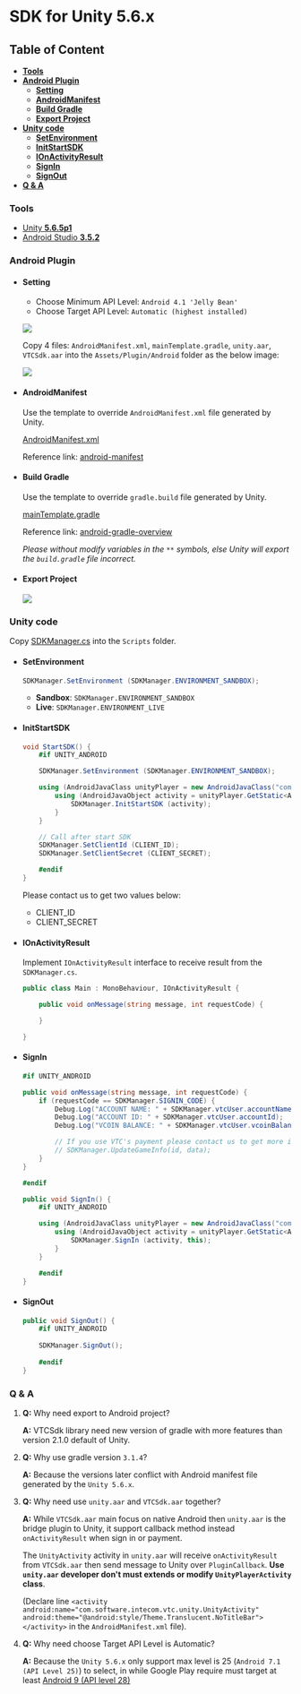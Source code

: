 # **SDK for Unity 5.6.x**

## **Table of Content**
* [**Tools**](#Tools)
* [**Android Plugin**](#Android-Plugin)
    * [**Setting**](#Setting)
    * [**AndroidManifest**](#AndroidManifest)
    * [**Build Gradle**](#Build-Gradle)
    * [**Export Project**](#Export-Project)
* [**Unity code**](#Unity-code)
    * [**SetEnvironment**](#SetEnvironment)
    * [**InitStartSDK**](#InitStartSDK)
    * [**IOnActivityResult**](#IOnActivityResult)
    * [**SignIn**](#SignIn)
    * [**SignOut**](#SignOut)
* [**Q & A**](#Q-&-A)

### **Tools**

* [Unity **5.6.5p1**](https://unity3d.com/unity/qa/patch-releases/5.6.5p1)
* [Android Studio **3.5.2**](https://developer.android.com/studio)

### **Android Plugin**

* #### **Setting**

    * Choose Minimum API Level: `Android 4.1 'Jelly Bean'`
    * Choose Target API Level: `Automatic (highest installed)`

    ![](Identification.png)

    Copy 4 files: `AndroidManifest.xml`, `mainTemplate.gradle`, `unity.aar`, `VTCSdk.aar` into the `Assets/Plugin/Android` folder as the below image:

    ![](./plugin-android.png)

* #### **AndroidManifest**

    Use the template to override `AndroidManifest.xml` file generated by Unity.

    [AndroidManifest.xml](./sdkdemo/Assets/Plugins/Android/AndroidManifest.xml)

    Reference link: [android-manifest](https://docs.unity3d.com/560/Documentation/Manual/android-manifest.html)

* #### **Build Gradle**

    Use the template to override `gradle.build` file generated by Unity.

    [mainTemplate.gradle](./sdkdemo/Assets/Plugins/Android/mainTemplate.gradle)

    Reference link: [android-gradle-overview](https://docs.unity3d.com/560/Documentation/Manual/android-gradle-overview.html)

    _Please without modify variables in the `**` symbols, else Unity will export the `build.gradle` file incorrect._

* #### **Export Project**

    ![](./gradle.png)

### **Unity code**

Copy [SDKManager.cs](./sdkdemo/Assets/Scripts/SDKManager.cs) into the `Scripts` folder.

* #### **SetEnvironment**
    ```cs
    SDKManager.SetEnvironment (SDKManager.ENVIRONMENT_SANDBOX);
    ```

    * **Sandbox**: `SDKManager.ENVIRONMENT_SANDBOX`
    * **Live**: `SDKManager.ENVIRONMENT_LIVE`

* #### **InitStartSDK**
    ```cs
    void StartSDK() {
        #if UNITY_ANDROID

        SDKManager.SetEnvironment (SDKManager.ENVIRONMENT_SANDBOX);

        using (AndroidJavaClass unityPlayer = new AndroidJavaClass("com.unity3d.player.UnityPlayer")) {
            using (AndroidJavaObject activity = unityPlayer.GetStatic<AndroidJavaObject>("currentActivity")) {
                SDKManager.InitStartSDK (activity);
            }
        }

        // Call after start SDK
        SDKManager.SetClientId (CLIENT_ID);
        SDKManager.SetClientSecret (CLIENT_SECRET);

        #endif
    }
    ```

    Please contact us to get two values below:
    * CLIENT_ID
    * CLIENT_SECRET

* #### **IOnActivityResult**

    Implement `IOnActivityResult` interface to receive result from the `SDKManager.cs`.

    ```cs
    public class Main : MonoBehaviour, IOnActivityResult {

        public void onMessage(string message, int requestCode) {

        }

    }
    ```

* #### **SignIn**
    ```cs
    #if UNITY_ANDROID

    public void onMessage(string message, int requestCode) {
        if (requestCode == SDKManager.SIGNIN_CODE) {
            Debug.Log("ACCOUNT NAME: " + SDKManager.vtcUser.accountName);
            Debug.Log("ACCOUNT ID: " + SDKManager.vtcUser.accountId);
            Debug.Log("VCOIN BALANCE: " + SDKManager.vtcUser.vcoinBalance);

            // If you use VTC's payment please contact us to get more information.
            // SDKManager.UpdateGameInfo(id, data);
        }
    }

    #endif

    public void SignIn() {
        #if UNITY_ANDROID

        using (AndroidJavaClass unityPlayer = new AndroidJavaClass("com.unity3d.player.UnityPlayer")) {
            using (AndroidJavaObject activity = unityPlayer.GetStatic<AndroidJavaObject>("currentActivity")) {
                SDKManager.SignIn (activity, this);
            }
        }

        #endif
    }
    ```

* #### **SignOut**
    ```cs
    public void SignOut() {
        #if UNITY_ANDROID
        
        SDKManager.SignOut();		
        
        #endif
    }
    ```

### **Q & A**

1. **Q:** Why need export to Android project?

    **A:** VTCSdk library need new version of gradle with more features than version 2.1.0 default of Unity.

2. **Q:** Why use gradle version `3.1.4`?
    
    **A:** Because the versions later conflict with Android manifest file generated by the `Unity 5.6.x`.

3. **Q:** Why need use `unity.aar` and `VTCSdk.aar` together?
    
    **A:** While `VTCSdk.aar` main focus on native Android then `unity.aar` is the bridge plugin to Unity, it support callback method instead `onActivityResult` when sign in or payment.
    
    The `UnityActivity` activity in `unity.aar` will receive `onActivityResult` from `VTCSdk.aar` then send message to Unity over `PluginCallback`. **Use `unity.aar` developer don't must extends or modify `UnityPlayerActivity` class**. 
    
    (Declare line `<activity android:name="com.software.intecom.vtc.unity.UnityActivity" android:theme="@android:style/Theme.Translucent.NoTitleBar"></activity>` in the `AndroidManifest.xml` file).

4. **Q:** Why need choose Target API Level is Automatic?

    **A:** Because the `Unity 5.6.x` only support max level is 25 (`Android 7.1 (API Level 25)`) to select, in while Google Play require must target at least [Android 9 (API level 28)](https://developer.android.com/distribute/best-practices/develop/target-sdk)
